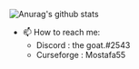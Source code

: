 ![Anurag's github stats](https://github-readme-stats.vercel.app/api?username=anuraghazra&show_icons=true&theme=radical)

- 📫 How to reach me:
  - Discord : the goat.#2543
  - Curseforge : Mostafa55

<!--
**MostafaSabry55/MostafaSabry55** is a ✨ _special_ ✨ repository because its `README.md` (this file) appears on your GitHub profile.

Here are some ideas to get you started:

- 🔭 I’m currently working on ...
- 🌱 I’m currently learning ...
- 👯 I’m looking to collaborate on ...
- 🤔 I’m looking for help with ...
- 💬 Ask me about ...
- 📫 How to reach me: ...
- 😄 Pronouns: ...
- ⚡ Fun fact: ...
-->
